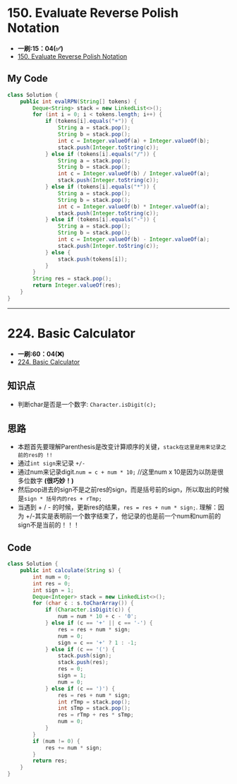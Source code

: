 # 150. Evaluate Reverse Polish Notation
* **一刷:15：04(✅)**
* [150. Evaluate Reverse Polish Notation](https://leetcode.com/problems/evaluate-reverse-polish-notation/)

## My Code
```java
class Solution {
    public int evalRPN(String[] tokens) {
        Deque<String> stack = new LinkedList<>();
        for (int i = 0; i < tokens.length; i++) {
            if (tokens[i].equals("+")) {
                String a = stack.pop();
                String b = stack.pop();
                int c = Integer.valueOf(a) + Integer.valueOf(b);
                stack.push(Integer.toString(c));
            } else if (tokens[i].equals("/")) {
                String a = stack.pop();
                String b = stack.pop();
                int c = Integer.valueOf(b) / Integer.valueOf(a);
                stack.push(Integer.toString(c));
            } else if (tokens[i].equals("*")) {
                String a = stack.pop();
                String b = stack.pop();
                int c = Integer.valueOf(b) * Integer.valueOf(a);
                stack.push(Integer.toString(c));
            } else if (tokens[i].equals("-")) {
                String a = stack.pop();
                String b = stack.pop();
                int c = Integer.valueOf(b) - Integer.valueOf(a);
                stack.push(Integer.toString(c));
            } else {
                stack.push(tokens[i]);
            }
        }
        String res = stack.pop();
        return Integer.valueOf(res);
    }
}
```
***
# 224. Basic Calculator
* **一刷:60：04(❌)**
* [224. Basic Calculator](https://leetcode.com/problems/basic-calculator/)

## 知识点
* 判断char是否是一个数字: `Character.isDigit(c);`

## 思路
* 本题首先要理解Parenthesis是改变计算顺序的关键，`stack在这里是用来记录之前的res的 !!`
* 通过`int sign`来记录 `+/-`
* 通过num来记录digit.`num = c + num * 10;` //这里num x 10是因为以防是很多位数字 **(很巧妙！)**
* 然后pop进去的sign不是之前res的sign，而是括号前的sign，所以取出的时候是`sign * 括号内的res + rTmp;`
* 当遇到 + / - 的时候，更新res的结果，`res = res + num * sign;`. 理解：因为 +/-其实是表明前一个数字结束了，他记录的也是前一个num和num前的sign不是当前的！！！

## Code 
```java
class Solution {
    public int calculate(String s) {
        int num = 0;
        int res = 0;
        int sign = 1;
        Deque<Integer> stack = new LinkedList<>();
        for (char c : s.toCharArray()) {
            if (Character.isDigit(c)) {
                num = num * 10 + c - '0';
            } else if (c == '+' || c == '-') {
                res = res + num * sign;
                num = 0;
                sign = c == '+' ? 1 : -1;
            } else if (c == '(') {
                stack.push(sign);
                stack.push(res);
                res = 0;
                sign = 1;
                num = 0;
            } else if (c == ')') {
                res = res + num * sign;
                int rTmp = stack.pop();
                int sTmp = stack.pop();
                res = rTmp + res * sTmp;
                num = 0;
            }
        }
        if (num != 0) {
            res += num * sign;
        }
        return res;
    }
}
```